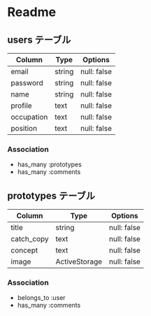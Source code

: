 # Readme

## users テーブル

| Column     | Type   | Options     |
| ---------- | ------ | ----------- |
| email      | string | null: false |
| password   | string | null: false |
| name       | string | null: false |
| profile    | text   | null: false |
| occupation | text   | null: false |
| position   | text   | null: false |

### Association

- has_many :prototypes
- has_many :comments

## prototypes テーブル

| Column        | Type            | Options     |
| ------------- | --------------- | ----------- |
| title         | string          | null: false |
| catch_copy    | text            | null: false |
| concept       | text            | null: false |
| image         | ActiveStorage   | null: false |


### Association
- belongs_to :user
- has_many :comments
